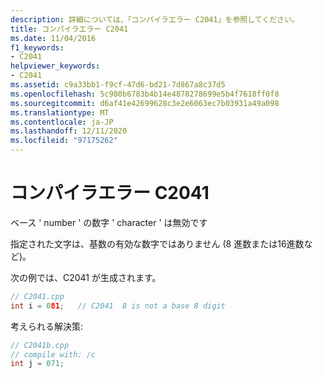 ```yaml
---
description: 詳細については、「コンパイラエラー C2041」を参照してください。
title: コンパイラエラー C2041
ms.date: 11/04/2016
f1_keywords:
- C2041
helpviewer_keywords:
- C2041
ms.assetid: c9a33bb1-f9cf-47d6-bd21-7d867a8c37d5
ms.openlocfilehash: 5c980b6783b4b14e4878278699e5b4f7618ff0f8
ms.sourcegitcommit: d6af41e42699628c3e2e6063ec7b03931a49a098
ms.translationtype: MT
ms.contentlocale: ja-JP
ms.lasthandoff: 12/11/2020
ms.locfileid: "97175262"
---
```

# <a name="compiler-error-c2041"></a>コンパイラエラー C2041

ベース ' number ' の数字 ' character ' は無効です

指定された文字は、基数の有効な数字ではありません (8 進数または16進数など)。

次の例では、C2041 が生成されます。

```cpp
// C2041.cpp
int i = 081;   // C2041  8 is not a base 8 digit
```

考えられる解決策:

```cpp
// C2041b.cpp
// compile with: /c
int j = 071;
```
